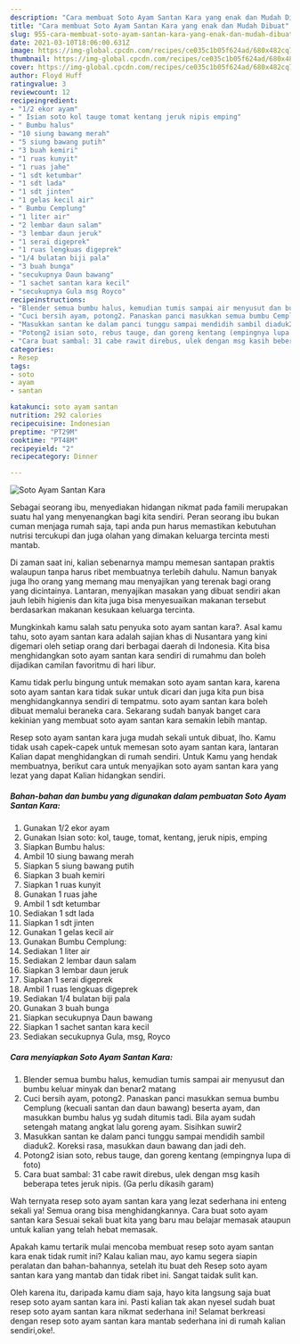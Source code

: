 ```yaml
---
description: "Cara membuat Soto Ayam Santan Kara yang enak dan Mudah Dibuat"
title: "Cara membuat Soto Ayam Santan Kara yang enak dan Mudah Dibuat"
slug: 955-cara-membuat-soto-ayam-santan-kara-yang-enak-dan-mudah-dibuat
date: 2021-03-10T18:06:00.631Z
image: https://img-global.cpcdn.com/recipes/ce035c1b05f624ad/680x482cq70/soto-ayam-santan-kara-foto-resep-utama.jpg
thumbnail: https://img-global.cpcdn.com/recipes/ce035c1b05f624ad/680x482cq70/soto-ayam-santan-kara-foto-resep-utama.jpg
cover: https://img-global.cpcdn.com/recipes/ce035c1b05f624ad/680x482cq70/soto-ayam-santan-kara-foto-resep-utama.jpg
author: Floyd Huff
ratingvalue: 3
reviewcount: 12
recipeingredient:
- "1/2 ekor ayam"
- " Isian soto kol tauge tomat kentang jeruk nipis emping"
- " Bumbu halus"
- "10 siung bawang merah"
- "5 siung bawang putih"
- "3 buah kemiri"
- "1 ruas kunyit"
- "1 ruas jahe"
- "1 sdt ketumbar"
- "1 sdt lada"
- "1 sdt jinten"
- "1 gelas kecil air"
- " Bumbu Cemplung"
- "1 liter air"
- "2 lembar daun salam"
- "3 lembar daun jeruk"
- "1 serai digeprek"
- "1 ruas lengkuas digeprek"
- "1/4 bulatan biji pala"
- "3 buah bunga"
- "secukupnya Daun bawang"
- "1 sachet santan kara kecil"
- "secukupnya Gula msg Royco"
recipeinstructions:
- "Blender semua bumbu halus, kemudian tumis sampai air menyusut dan bumbu keluar minyak dan benar2 matang"
- "Cuci bersih ayam, potong2. Panaskan panci masukkan semua bumbu Cemplung (kecuali santan dan daun bawang) beserta ayam, dan masukkan bumbu halus yg sudah ditumis tadi. Bila ayam sudah setengah matang angkat lalu goreng ayam. Sisihkan suwir2"
- "Masukkan santan ke dalam panci tunggu sampai mendidih sambil diaduk2. Koreksi rasa, masukkan daun bawang dan jadi deh."
- "Potong2 isian soto, rebus tauge, dan goreng kentang (empingnya lupa di foto)"
- "Cara buat sambal: 31 cabe rawit direbus, ulek dengan msg kasih beberapa tetes jeruk nipis. (Ga perlu dikasih garam)"
categories:
- Resep
tags:
- soto
- ayam
- santan

katakunci: soto ayam santan 
nutrition: 292 calories
recipecuisine: Indonesian
preptime: "PT29M"
cooktime: "PT48M"
recipeyield: "2"
recipecategory: Dinner

---
```



![Soto Ayam Santan Kara](https://img-global.cpcdn.com/recipes/ce035c1b05f624ad/680x482cq70/soto-ayam-santan-kara-foto-resep-utama.jpg)

Sebagai seorang ibu, menyediakan hidangan nikmat pada famili merupakan suatu hal yang menyenangkan bagi kita sendiri. Peran seorang ibu bukan cuman menjaga rumah saja, tapi anda pun harus memastikan kebutuhan nutrisi tercukupi dan juga olahan yang dimakan keluarga tercinta mesti mantab.

Di zaman  saat ini, kalian sebenarnya mampu memesan santapan praktis walaupun tanpa harus ribet membuatnya terlebih dahulu. Namun banyak juga lho orang yang memang mau menyajikan yang terenak bagi orang yang dicintainya. Lantaran, menyajikan masakan yang dibuat sendiri akan jauh lebih higienis dan kita juga bisa menyesuaikan makanan tersebut berdasarkan makanan kesukaan keluarga tercinta. 



Mungkinkah kamu salah satu penyuka soto ayam santan kara?. Asal kamu tahu, soto ayam santan kara adalah sajian khas di Nusantara yang kini digemari oleh setiap orang dari berbagai daerah di Indonesia. Kita bisa menghidangkan soto ayam santan kara sendiri di rumahmu dan boleh dijadikan camilan favoritmu di hari libur.

Kamu tidak perlu bingung untuk memakan soto ayam santan kara, karena soto ayam santan kara tidak sukar untuk dicari dan juga kita pun bisa menghidangkannya sendiri di tempatmu. soto ayam santan kara boleh dibuat memalui beraneka cara. Sekarang sudah banyak banget cara kekinian yang membuat soto ayam santan kara semakin lebih mantap.

Resep soto ayam santan kara juga mudah sekali untuk dibuat, lho. Kamu tidak usah capek-capek untuk memesan soto ayam santan kara, lantaran Kalian dapat menghidangkan di rumah sendiri. Untuk Kamu yang hendak membuatnya, berikut cara untuk menyajikan soto ayam santan kara yang lezat yang dapat Kalian hidangkan sendiri.

<!--inarticleads1-->

##### Bahan-bahan dan bumbu yang digunakan dalam pembuatan Soto Ayam Santan Kara:

1. Gunakan 1/2 ekor ayam
1. Gunakan  Isian soto: kol, tauge, tomat, kentang, jeruk nipis, emping
1. Siapkan  Bumbu halus:
1. Ambil 10 siung bawang merah
1. Siapkan 5 siung bawang putih
1. Siapkan 3 buah kemiri
1. Siapkan 1 ruas kunyit
1. Gunakan 1 ruas jahe
1. Ambil 1 sdt ketumbar
1. Sediakan 1 sdt lada
1. Siapkan 1 sdt jinten
1. Gunakan 1 gelas kecil air
1. Gunakan  Bumbu Cemplung:
1. Sediakan 1 liter air
1. Sediakan 2 lembar daun salam
1. Siapkan 3 lembar daun jeruk
1. Siapkan 1 serai digeprek
1. Ambil 1 ruas lengkuas digeprek
1. Sediakan 1/4 bulatan biji pala
1. Gunakan 3 buah bunga
1. Siapkan secukupnya Daun bawang
1. Siapkan 1 sachet santan kara kecil
1. Sediakan secukupnya Gula, msg, Royco




<!--inarticleads2-->

##### Cara menyiapkan Soto Ayam Santan Kara:

1. Blender semua bumbu halus, kemudian tumis sampai air menyusut dan bumbu keluar minyak dan benar2 matang
1. Cuci bersih ayam, potong2. Panaskan panci masukkan semua bumbu Cemplung (kecuali santan dan daun bawang) beserta ayam, dan masukkan bumbu halus yg sudah ditumis tadi. Bila ayam sudah setengah matang angkat lalu goreng ayam. Sisihkan suwir2
1. Masukkan santan ke dalam panci tunggu sampai mendidih sambil diaduk2. Koreksi rasa, masukkan daun bawang dan jadi deh.
1. Potong2 isian soto, rebus tauge, dan goreng kentang (empingnya lupa di foto)
1. Cara buat sambal: 31 cabe rawit direbus, ulek dengan msg kasih beberapa tetes jeruk nipis. (Ga perlu dikasih garam)




Wah ternyata resep soto ayam santan kara yang lezat sederhana ini enteng sekali ya! Semua orang bisa menghidangkannya. Cara buat soto ayam santan kara Sesuai sekali buat kita yang baru mau belajar memasak ataupun untuk kalian yang telah hebat memasak.

Apakah kamu tertarik mulai mencoba membuat resep soto ayam santan kara enak tidak rumit ini? Kalau kalian mau, ayo kamu segera siapin peralatan dan bahan-bahannya, setelah itu buat deh Resep soto ayam santan kara yang mantab dan tidak ribet ini. Sangat taidak sulit kan. 

Oleh karena itu, daripada kamu diam saja, hayo kita langsung saja buat resep soto ayam santan kara ini. Pasti kalian tak akan nyesel sudah buat resep soto ayam santan kara nikmat sederhana ini! Selamat berkreasi dengan resep soto ayam santan kara mantab sederhana ini di rumah kalian sendiri,oke!.

